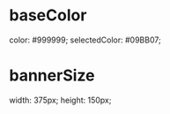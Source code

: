 <!--
 * @Author: yk1062008412
 * @Date: 2019-12-14 21:03:26
 * @LastEditors: yk1062008412
 * @LastEditTime: 2019-12-14 22:02:43
 * @Description: file content
 -->
# baseColor

color: #999999;
selectedColor: #09BB07;

# bannerSize

width: 375px;
height: 150px;